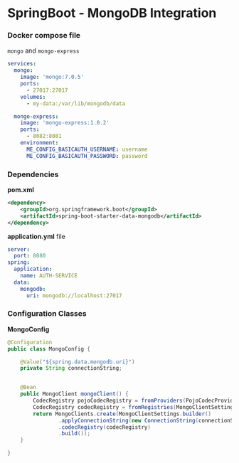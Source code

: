 # SpringBoot - MongoDB Integration

### Docker compose file

`mongo` and `mongo-express`
```yml
services:
  mongo:
    image: 'mongo:7.0.5'
    ports:
      - 27017:27017
    volumes:
      - my-data:/var/lib/mongodb/data

  mongo-express:
    image: 'mongo-express:1.0.2'
    ports:
      - 8082:8081
    environment:
      ME_CONFIG_BASICAUTH_USERNAME: username
      ME_CONFIG_BASICAUTH_PASSWORD: password
```

### Dependencies

**pom.xml**
```xml
<dependency>
    <groupId>org.springframework.boot</groupId>
    <artifactId>spring-boot-starter-data-mongodb</artifactId>
</dependency>
```

**application.yml** file
```yml
server:
  port: 8080
spring:
  application:
    name: AUTH-SERVICE
  data:
    mongodb:
      uri: mongodb://localhost:27017
```





### Configuration Classes

**MongoConfig**


```java
@Configuration
public class MongoConfig {

    @Value("${spring.data.mongodb.uri}")
    private String connectionString;


    @Bean
    public MongoClient mongoClient() {
        CodecRegistry pojoCodecRegistry = fromProviders(PojoCodecProvider.builder().automatic(true).build());
        CodecRegistry codecRegistry = fromRegistries(MongoClientSettings.getDefaultCodecRegistry(), pojoCodecRegistry);
        return MongoClients.create(MongoClientSettings.builder()
                .applyConnectionString(new ConnectionString(connectionString))
                .codecRegistry(codecRegistry)
                .build());
    }

}
```